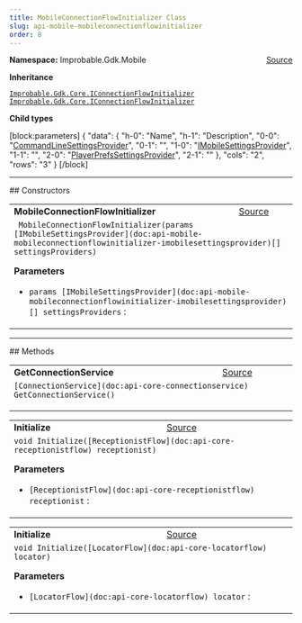 ```yaml
---
title: MobileConnectionFlowInitializer Class
slug: api-mobile-mobileconnectionflowinitializer
order: 8
---
```


<p><b>Namespace:</b> Improbable.Gdk.Mobile<span style="float: right"><a href="https://www.github.com/spatialos/gdk-for-unity/blob/0.3.3/workers/unity/Packages/io.improbable.gdk.mobile/Utility/MobileConnectionFlowInitializer.cs/#L8">Source</a></span></p>



</p>
<p><b>Inheritance</b></p>

<code>[Improbable.Gdk.Core.IConnectionFlowInitializer<ReceptionistFlow>](doc:api-core-iconnectionflowinitializer)</code>
<code>[Improbable.Gdk.Core.IConnectionFlowInitializer<LocatorFlow>](doc:api-core-iconnectionflowinitializer)</code>



</p>
<p><b>Child types</b></p>


[block:parameters]
{
  "data": {
    "h-0": "Name",
    "h-1": "Description",
    "0-0": "[CommandLineSettingsProvider](doc:api-mobile-mobileconnectionflowinitializer-commandlinesettingsprovider)",
    "0-1": "",
    "1-0": "[IMobileSettingsProvider](doc:api-mobile-mobileconnectionflowinitializer-imobilesettingsprovider)",
    "1-1": "",
    "2-0": "[PlayerPrefsSettingsProvider](doc:api-mobile-mobileconnectionflowinitializer-playerprefssettingsprovider)",
    "2-1": ""
  },
  "cols": "2",
  "rows": "3"
}
[/block]









</p>
<hr style="width:100%; border-top-color:#d8d8d8" />
## Constructors


</p>


<table class="io-api-doc">    <tr>        <td class="io-api-doc-name"><a id="mobileconnectionflowinitializer-params-imobilesettingsprovider"></a><b>MobileConnectionFlowInitializer</b></td>        <td class="io-api-doc-source"><a href="https://www.github.com/spatialos/gdk-for-unity/blob/0.3.3/workers/unity/Packages/io.improbable.gdk.mobile/Utility/MobileConnectionFlowInitializer.cs/#L12">Source</a></td>    </tr>    <tr>        <td class="io-api-doc-content" colspan="2"><code> MobileConnectionFlowInitializer(params [IMobileSettingsProvider](doc:api-mobile-mobileconnectionflowinitializer-imobilesettingsprovider)[] settingsProviders)</code></p></p><b>Parameters</b><ul><li><code>params [IMobileSettingsProvider](doc:api-mobile-mobileconnectionflowinitializer-imobilesettingsprovider)[] settingsProviders</code> : </li></ul></td>    </tr></table>



</p>
<hr style="width:100%; border-top-color:#d8d8d8" />
## Methods


</p>


<table class="io-api-doc">    <tr>        <td class="io-api-doc-name"><a id="getconnectionservice"></a><b>GetConnectionService</b></td>        <td class="io-api-doc-source"><a href="https://www.github.com/spatialos/gdk-for-unity/blob/0.3.3/workers/unity/Packages/io.improbable.gdk.mobile/Utility/MobileConnectionFlowInitializer.cs/#L17">Source</a></td>    </tr>    <tr>        <td class="io-api-doc-content" colspan="2"><code>[ConnectionService](doc:api-core-connectionservice) GetConnectionService()</code></p></td>    </tr></table>
<table class="io-api-doc">    <tr>        <td class="io-api-doc-name"><a id="initialize-receptionistflow"></a><b>Initialize</b></td>        <td class="io-api-doc-source"><a href="https://www.github.com/spatialos/gdk-for-unity/blob/0.3.3/workers/unity/Packages/io.improbable.gdk.mobile/Utility/MobileConnectionFlowInitializer.cs/#L25">Source</a></td>    </tr>    <tr>        <td class="io-api-doc-content" colspan="2"><code>void Initialize([ReceptionistFlow](doc:api-core-receptionistflow) receptionist)</code></p></p><b>Parameters</b><ul><li><code>[ReceptionistFlow](doc:api-core-receptionistflow) receptionist</code> : </li></ul></td>    </tr></table>
<table class="io-api-doc">    <tr>        <td class="io-api-doc-name"><a id="initialize-locatorflow"></a><b>Initialize</b></td>        <td class="io-api-doc-source"><a href="https://www.github.com/spatialos/gdk-for-unity/blob/0.3.3/workers/unity/Packages/io.improbable.gdk.mobile/Utility/MobileConnectionFlowInitializer.cs/#L42">Source</a></td>    </tr>    <tr>        <td class="io-api-doc-content" colspan="2"><code>void Initialize([LocatorFlow](doc:api-core-locatorflow) locator)</code></p></p><b>Parameters</b><ul><li><code>[LocatorFlow](doc:api-core-locatorflow) locator</code> : </li></ul></td>    </tr></table>



